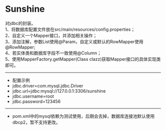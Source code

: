 # Sunshine

对jdbc的封装。<br>
1、将数据库配置文件放在src/main/resources/config.properties；<br>
2、自定义一个Mapper接口，并添加相关操作；<br>
3、添加注解，参数List使用@Param，自定义或默认的RowMapper使用@RowMapper;<br>
4、若实体类和数据库字段不一致使用@Column；<br>
5、使用MapperFactory.getMapper(Class clazz)获取Mapper接口的具体实现类即可。<br>
*****************************************************************************
*  配置示例
  *  jdbc.driver=com.mysql.jdbc.Driver<br>
  *  jdbc.url=jdbc:mysql://127.0.0.1:3306/sunshine<br>
  *  jdbc.username=root<br>
  *  jdbc.password=123456<br>
*****************************************************************************
*  pom.xml中的mysql依赖为测试使用，后期会去掉，数据库连接池默认使用dbcp2，暂不支持更改。
